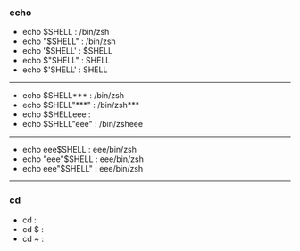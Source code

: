 ### echo
- echo	$SHELL		:	/bin/zsh
- echo	"$SHELL"	:	/bin/zsh
- echo	'$SHELL'	:	$SHELL
- echo	$"SHELL"	:	SHELL
- echo	$'SHELL'	:	SHELL
---
- echo	$SHELL***	: 	/bin/zsh
- echo	$SHELL"***"	:	/bin/zsh\*\*\*
- echo	$SHELLeee	:	
- echo	$SHELL"eee"	:	/bin/zsheee
---
- echo	eee$SHELL	:	eee/bin/zsh
- echo	"eee"$SHELL	:	eee/bin/zsh
- echo	eee"$SHELL"	:	eee/bin/zsh
---

### cd
- cd		:
- cd	$	:
- cd	~	: